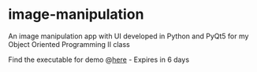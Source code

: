 # image-manipulation
 An image manipulation app with UI developed in Python and PyQt5 for my Object Oriented Programming II class
 
 Find the executable for demo @[here](https://we.tl/t-xAiNo5bqg4) - Expires in 6 days